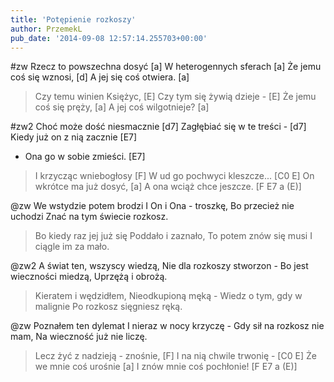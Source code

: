 ```yaml
---
title: 'Potępienie rozkoszy'
author: PrzemekL
pub_date: '2014-09-08 12:57:14.255703+00:00'
---
```


#zw
Rzecz to powszechna dosyć [a]
W heterogennych sferach [a]
Że jemu coś się wznosi, [d]
A jej się coś otwiera. [a]
>Czy temu winien Księżyc, [E]
>Czy tym się żywią dzieje - [E]
>Że jemu coś się pręży, [a]
>A jej coś wilgotnieje? [a]

#zw2
Choć może dość niesmacznie [d7]
Zagłębiać się w te treści - [d7]
Kiedy już on z nią zacznie [E7]
- Ona go w sobie zmieści. [E7]
>I krzycząc wniebogłosy [F]
>W ud go pochwyci kleszcze... [C0 E]
>On wkrótce ma już dosyć, [a]
>A ona wciąż chce jeszcze. [F E7 a (E)]

@zw
We wstydzie potem brodzi
I On i Ona - troszkę,
Bo przecież nie uchodzi
Znać na tym świecie rozkosz.
>Bo kiedy raz jej już się
>Poddało i zaznało,
>To potem znów się musi
>I ciągle im za mało.

@zw2
A świat ten, wszyscy wiedzą,
Nie dla rozkoszy stworzon -
Bo jest wieczności miedzą,
Uprzężą i obrożą.
>Kieratem i wędzidłem,
> Nieodkupioną męką -
>Wiedz o tym, gdy w malignie
>Po rozkosz sięgniesz ręką.

@zw
Poznałem ten dylemat
I nieraz w nocy krzyczę -
Gdy sił na rozkosz nie mam,
Na wieczność już nie liczę.
>Lecz żyć z nadzieją - znośnie, [F]
>I na nią chwile trwonię - [C0 E]
>Że we mnie coś urośnie [a]
>I znów mnie coś pochłonie! [F E7 a (E)]